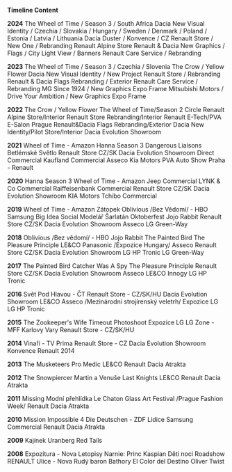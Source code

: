 **Timeline Content**

**2024**
The Wheel of Time / Season 3 / South Africa
Dacia New Visual Identity / Czechia / Slovakia / Hungary / Sweden / Denmark / Poland / Estonia / Latvia / Lithuania
Dacia Duster / Konvence / CZ
Renault Store / New One / Rebranding
Renault Alpine Store
Renault & Dacia New Graphics / Flags / City Light View / Banners
Renault Care Service / Rebranding

**2023**
The Wheel of Time / Season 3 / Czechia / Slovenia
The Crow / Yellow Flower
Dacia New Visual Identity / New Project
Renault Store / Rebranding
Renault & Dacia Flags Rebranding / Exterior
Renault Care Service / Rebranding
MG Since 1924 / New Graphics Expo Frame
Mitsubishi Motors / Drive Your Ambition / New Graphics Expo Frame

**2022**
The Crow / Yellow Flower
The Wheel of Time/Season 2
Circle
Renault Alpine Store/Interior
Renault Store Rebranding/Interior
Renault E-Tech/PVA E-Salon Prague
Renault&Dacia Flags Rebranding/Exterior
Dacia New Identity/Pilot Store/Interior
Dacia Evolution Showroom

**2021**
Wheel of Time - Amazon
Hanna Season 3
Dangerous Liaisons
Betlémské Světlo
Renault Store CZ/SK
Dacia Evolution Showroom
Direct Commercial
Kaufland Commercial
Asseco
Kia Motors
PVA Auto Show Praha - Renault

**2020**
Hanna Season 3
Wheel of Time - Amazon
Jeep Commercial
LYNK & Co Commercial
Raiffeisenbank Commercial
Renault Store CZ/SK
Dacia Evolution Showroom
KIA Motors
Tchibo Commercial

**2019**
Wheel of Time - Amazon
Zátopek
Oblivious /Bez Vědomí/ - HBO
Samsung Big Idea Social
Modelář
Šarlatán
Oktoberfest
Jojo Rabbit
Renault Store CZ/SK
Dacia Evolution Showroom
Asseco
LG Green-Way

**2018**
Oblivious /Bez vědomí/ - HBO
Jojo Rabbit
The Painted Bird
The Pleasure Principle
LE&CO
Panasonic /Expozice Hungary/
Asseco
Renault Store CZ/SK
Dacia Evolution Showroom
LG HP Tronic
LG Green-Way

**2017**
The Painted Bird
Catcher Was A Spy
The Pleasure Principle
Renault Store CZ/SK
Dacia Evolution Showroom
Asseco
LE&CO
Innogy
LG HP Tronic

**2016**
Svět Pod Hlavou - ČT
Renault Store - CZ/SK/HU
Dacia Evolution Showroom
LE&CO
Asseco /Mezinárodní strojírenský veletrh/
Expozice LG
LG HP Tronic

**2015**
The Zookeeper's Wife
Timeout Photoshoot
Expozice LG
LG Zone - MFF Karlovy Vary
Renault Store - CZ/SK/HU

**2014**
Vinaři - TV Prima
Renault Store - CZ
Dacia Evolution Showroom
Konvence Renault 2014

**2013**
The Musketeers
Pro Medic
LE&CO
Renault
Dacia
Atrakta

**2012**
The Snowpiercer
Martin a Venuše
Last Knights
LE&CO
Renault
Dacia
Atrakta

**2011**
Missing
Modní přehlídka Le Chaton
Glass Art Festival /Prague Fashion Week/
Renault
Dacia
Atrakta

**2010**
Mission Impossible 4
Die Deutschen - ZDF
Lidice
Samsung Commercial
Renault
Dacia
Atrakta

**2009**
Kajínek
Uranberg
Red Tails

**2008**
Expozitura - Nova
Letopisy Narnie: Princ Kaspian
Děti noci
Roadshow RENAULT
Ulice - Nova
Rudý baron
Bathory
El Color del Destino
Oliver Twist
